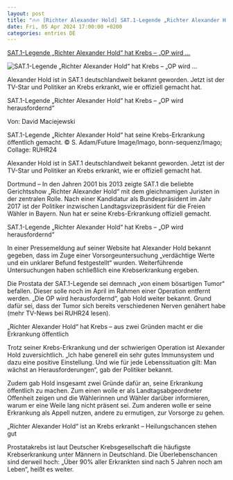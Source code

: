 ```yaml
---
layout: post
title: "🔥🔥 [Richter Alexander Hold] SAT.1-Legende „Richter Alexander Hold“ hat Krebs – „OP wird ..."
date: Fri, 05 Apr 2024 17:00:00 +0200
categories: entries DE
---
```

[SAT.1-Legende „Richter Alexander Hold“ hat Krebs – „OP wird ...](https://www.ruhr24.de/promi-tv/sat1-legende-richter-alexander-hold-krebs-op-herausforderung-tumor-prostata-landtag-freie-waehler-92988445.html)

![SAT.1-Legende „Richter Alexander Hold“ hat Krebs – „OP wird ...](https://www.ruhr24.de/assets/images/34/263/34263664-richter-alexander-hold-damals-und-heute-1GOschLSYHfe.jpg)

Alexander Hold ist in SAT.1 deutschlandweit bekannt geworden. Jetzt ist der TV-Star und Politiker an Krebs erkrankt, wie er offiziell gemacht hat.

SAT.1-Legende „Richter Alexander Hold“ hat Krebs – „OP wird herausfordernd“

Von: David Maciejewski

SAT.1-Legende „Richter Alexander Hold“ hat seine Krebs-Erkrankung öffentlich gemacht. © S. Adam/Future Image/Imago, bonn-sequenz/Imago; Collage: RUHR24

Alexander Hold ist in SAT.1 deutschlandweit bekannt geworden. Jetzt ist der TV-Star und Politiker an Krebs erkrankt, wie er offiziell gemacht hat.

Dortmund – In den Jahren 2001 bis 2013 zeigte SAT.1 die beliebte Gerichtsshow „Richter Alexander Hold“ mit dem gleichnamigen Juristen in der zentralen Rolle. Nach einer Kandidatur als Bundespräsident im Jahr 2017 ist der Politiker inzwischen Landtagsvizepräsident für die Freien Wähler in Bayern. Nun hat er seine Krebs-Erkrankung offiziell gemacht.

SAT.1-Legende „Richter Alexander Hold“ hat Krebs – „OP wird herausfordernd“

In einer Pressemeldung auf seiner Website hat Alexander Hold bekannt gegeben, dass im Zuge einer Vorsorgeuntersuchung „verdächtige Werte und ein unklarer Befund festgestellt“ wurden. Weiterführende Untersuchungen haben schließlich eine Krebserkrankung ergeben.

Die Prostata der SAT.1-Legende sei demnach „von einem bösartigen Tumor“ befallen. Dieser solle noch im April im Rahmen einer Operation entfernt werden. „Die OP wird herausfordernd“, gab Hold weiter bekannt. Grund dafür sei, dass der Tumor sich bereits verschiedenen Nerven genähert habe (mehr TV-News bei RUHR24 lesen).

„Richter Alexander Hold“ hat Krebs – aus zwei Gründen macht er die Erkrankung öffentlich

Trotz seiner Krebs-Erkrankung und der schwierigen Operation ist Alexander Hold zuversichtlich. „Ich habe generell ein sehr gutes Immunsystem und dazu eine positive Einstellung. Und wie für jede Lebenssituation gilt: Man wächst an Herausforderungen“, gab der Politiker bekannt.

Zudem gab Hold insgesamt zwei Gründe dafür an, seine Erkrankung öffentlich zu machen. Zum einen wolle er als Landtagsabgeordneter Offenheit zeigen und die Wählerinnen und Wähler darüber informieren, warum er eine Weile lang nicht präsent sei. Zum anderen wolle er seine Erkrankung als Appell nutzen, andere zu ermutigen, zur Vorsorge zu gehen.

„Richter Alexander Hold“ ist an Krebs erkrankt – Heilungschancen stehen gut

Prostatakrebs ist laut Deutscher Krebsgesellschaft die häufigste Krebserkrankung unter Männern in Deutschland. Die Überlebenschancen sind derweil hoch: „Über 90% aller Erkrankten sind nach 5 Jahren noch am Leben“, heißt es weiter.

